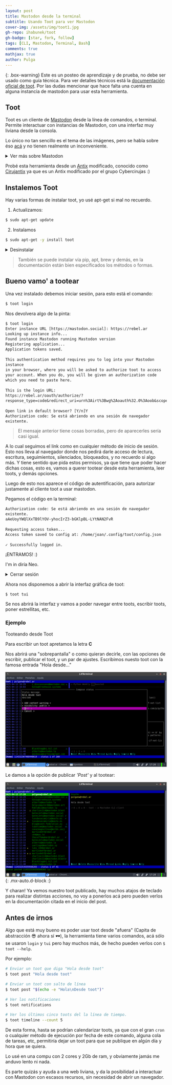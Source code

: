 ```yaml
---
layout: post
title: Mastodon desde la terminal
subtitle: Usando Toot para ver Mastodon
cover-img: /assets/img/toot1.jpg
gh-repo: ihabunek/toot
gh-badge: [star, fork, follow]
tags: [CLI, Mastodon, Terminal, Bash]
comments: true
mathjax: true
author: Pulga
---
```


{: .box-warning}
Este es un posteo de aprendizaje y de prueba, no debe ser usado como guía técnica. Para ver detalles técnicos está la [documentación oficial de toot](https://toot.bezdomni.net/).
Por las dudas mencionar que hace falta una cuenta en alguna instancia de mastodon para usar esta herramienta.


## Toot

Toot es un cliente de [Mastodon](https://mastodon.social/) desde la línea de comandos, o terminal. Permite interactuar con instancias de Mastodon, con una interfaz muy liviana desde la consola.

Lo único no tan sencillo es el tema de las imágenes, pero se habla sobre éso [acá](https://github.com/ihabunek/toot?tab=readme-ov-file#tui-features) y no tienen realmente un inconveniente.

<details markdown="1">
<summary>Ver más sobre Mastodon</summary>
[Documentación de Mastodon.](https://docs.joinmastodon.org/)
</details>

Probé esta herramienta desde un [Antix](https://antixlinux.com/) modificado, conocido como [Cirujantix](https://cybercirujas.rebelion.digital/foro/viewtopic.php?t=324) ya que es un Antix modificado por el grupo Cybercirujas :)

## Instalemos Toot

Hay varias formas de instalar toot, yo usé apt-get si mal no recuerdo.

1. Actualizamos:
  ```sh
  $ sudo apt-get update
  ```

2. Instalamos
  ```sh
  $ sudo apt-get -y install toot
  ```

<details markdown="1">
<summary>Desinstalar</summary>
Para desinstalar usar:
```sh
$ sudo apt-get remove toot
```
Y eliminar toot y sus dependencias:
```sh
$ sudo apt-get -y autoremove toot
```
</details>

> También se puede instalar vía pip, apt, brew y demás, en la documentación están bien especificados los métodos o formas.

## Bueno vamo' a tootear

Una vez instalado debemos iniciar sesión, para esto está el comando:

```sh
$ toot login
```

Nos devolvera algo de la pinta:

~~~
$ toot login
Enter instance URL [https://mastodon.social]: https://rebel.ar
Looking up instance info...
Found instance Mastodon running Mastodon version
Registering application...
Application tokens saved.

This authentication method requires you to log into your Mastodon instance
in your browser, where you will be asked to authorize toot to access
your account. When you do, you will be given an authorization code
which you need to paste here.

This is the login URL:
https://rebel.ar/oauth/authorize/?response_type=code&redirect_uri=urn%3Airt%3Bwg%2Aoauth%32.0%3Aoob&scope=read+write+follow&client_id=RANDOMHASH

Open link in default browser? [Y/n]Y
Authorization code: Se está abriendo en una sesión de navegador existente.
~~~

> El mensaje anterior tiene cosas borradas, pero de aparecerles sería casi igual.

A lo cual seguimos el link como en cualquier método de inicio de sesión.
Esto nos lleva al navegador donde nos pedirá darle acceso de lectura, escritura, seguimientos, silenciados, bloqueados, y no recuerdo si algo más. Y tiene sentido que pida estos permisos, ya que tiene que poder hacer dichas cosas, esto es, vamos a querer tootear desde esta herramienta, leer toots, y demás opciones.

Luego de esto nos aparece el código de autentificación, para autorizar justamente al cliente toot a usar mastodon.

Pegamos el código en la terminal:

~~~
Authorization code: Se está abriendo en una sesión de navegador existente.
aAeUoyYWQlXxTB9lYOV-yhocIrZ3-bGKlpBL-LYtNAN2FvR

Requesting access token...
Access token saved to config at: /home/joan/.config/toot/config.json

✓ Successfully logged in.
~~~

¡ENTRAMOS! :)

I'm in diría Neo.

<details markdown="1">
<summary>Cerrar sesión</summary>
Para cerrar la sesión creo que era así:

```sh
$ toot logout usuario@instancia
```
o agregando comillas así, no recuerdo:

```sh
$ toot logout "usuario@instancia"
```
</details>

Ahora nos disponemos a abrir la interfaz gráfica de toot:

```sh
$ toot tui
```

Se nos abrirá la interfaz y vamos a poder navegar entre toots, escribir toots, poner estrellitas, etc.

### Ejemplo

Tooteando desde Toot

Para escribir un toot apretamos la letra **C**

Nos abrirá una "sobrepantalla" o como quieran decirle, con las opciones de escribir, publicar el toot, y un par de ajustes.
Escribimos  nuesto toot con la famosa entrada "Hola desde..."

![Toteando](/assets/img/toot3.png)

Le damos a la opción de publicar _'Post'_ y al tootear:

![Toteando](/assets/img/toot4.png){: .mx-auto.d-block :}

Y charan! Ya vemos nuestro toot publicado, hay muchos atajos de teclado para realizar distintas acciones, no voy a ponerlos acá pero pueden verlos en la documentación citada en el inicio del post.


## Antes de irnos

Algo que está muy bueno es poder usar toot desde "afuera" (Capita de abstracción :sunglasses: ahora sí 🕶️), la herramienta tiene varios comandos, acá sólo se usaron `login` y `tui` pero hay muchos más, de hecho pueden verlos con `$ toot --help`.

Por ejemplo:

```sh
# Enviar un toot que diga "Hola desde toot"
$ toot post "Hola desde toot"
```
```sh
# Enviar un toot con salto de línea
$ toot post "$(echo -e "Hola\nDesde toot")"
```
```sh
# Ver las notificaciones
$ toot notifications
```
```sh
# Ver los últimos cinco toots del la línea de tiempo.
$ toot timeline --count 5
```

De esta forma, hasta se podrían calendarizar toots, ya que con el gran `cron` o cualquier método de ejecución por fecha de este comando, alguna cola de tareas, etc, permitiría dejar un toot para que se publique en algún día y hora que se quiera.

Lo usé en una compu con 2 cores y 2Gb de ram, y obviamente jamás me anduvo lento ni nada.

Es parte quizás y ayuda a una web liviana, y da la posibilidad a interactuar con Mastodon con escasos recursos, sin necesidad de abrir un navegador.